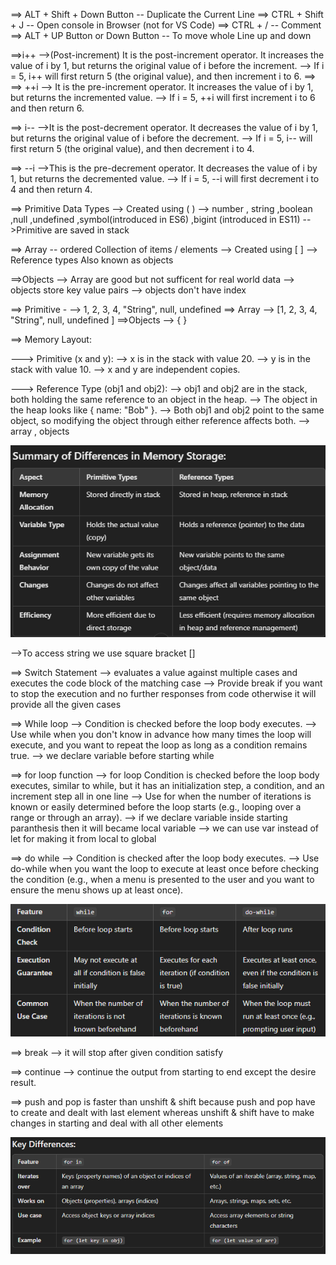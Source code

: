 ==> ALT + Shift + Down Button -- Duplicate the Current Line 
==> CTRL + Shift + J -- Open console in Browser (not for VS Code)
==> CTRL + / -- Comment 
==> ALT + UP Button or Down Button -- To move whole Line up and down 

==>i++
-->(Post-increment)
It is the post-increment operator. It increases the value of i by 1, but returns the original value of i before the increment.
--> If i = 5, i++ will first return 5 (the original value), and then increment i to 6.
==> 
==> ++i
--> It is the pre-increment operator. It increases the value of i by 1, but returns the incremented value.
--> If i = 5, ++i will first increment i to 6 and then return 6.

==> i--
-->It is the post-decrement operator. It decreases the value of i by 1, but returns the original value of i before the decrement.
--> If i = 5, i-- will first return 5 (the original value), and then decrement i to 4.

==> --i
-->This is the pre-decrement operator. It decreases the value of i by 1, but returns the decremented value.
--> If i = 5, --i will first decrement i to 4 and then return 4.

==> Primitive Data Types 
--> Created using ( )
--> number , string ,boolean ,null ,undefined ,symbol(introduced in ES6) ,bigint (introduced in ES11)
-->Primitive are saved in stack 

==> Array -- ordered Collection of items / elements 
--> Created using [ ]
--> Reference types Also known as objects 

==>Objects
--> Array are good but not sufficent for real world data 
--> objects store key value pairs 
--> objects don't have index

==> Primitive - 
--> 1, 2, 3, 4, "String", null, undefined
==> Array 
--> [1, 2, 3, 4, "String", null, undefined ]
==>Objects 
--> { }

==> Memory Layout:

---> Primitive (x and y):
--> x is in the stack with value 20.
--> y is in the stack with value 10.
--> x and y are independent copies.

---> Reference Type (obj1 and obj2):
--> obj1 and obj2 are in the stack, both holding the same reference to an object in the heap.
--> The object in the heap looks like { name: "Bob" }.
--> Both obj1 and obj2 point to the same object, so modifying the object through either reference affects both.
--> array , objects

![Differences in Memory Storage of Primitive and Reference](image-1.png)

-->To access string we use square bracket []

==> Switch Statement
--> evaluates a value against multiple cases and executes the code block of the matching case
-->  Provide break if you want to stop the execution and no further responses from code otherwise it will provide all the given cases 

==> While loop
--> Condition is checked before the loop body executes.
--> Use while when you don't know in advance how many times the loop will execute, and you want to repeat the loop as long as a condition remains true.
--> we declare variable before starting while 

==> for loop function 
--> for loop Condition is checked before the loop body executes, similar to while, but it has an initialization step, a condition, and an increment step all in one line
--> Use for when the number of iterations is known or easily determined before the loop starts (e.g., looping over a range or through an array).
--> if we declare variable inside starting   paranthesis then it will became local variable 
--> we can use var instead of let for making it from local to global 

==> do while 
--> Condition is checked after the loop body executes.
--> Use do-while when you want the loop to execute at least once before checking the condition (e.g., when a menu is presented to the user and you want to ensure the menu shows up at least once).
 
![Difference between for , while , do while loop ](image.png)

==> break 
--> it will stop after given condition satisfy 

==> continue 
--> continue the  output from starting to end except the desire result.

==> push and pop is faster than unshift & shift 
because push and pop have to create and dealt with last element whereas unshift & shift have to make changes in starting and deal with all other elements 


![Difference between for in and for of](image-2.png)



